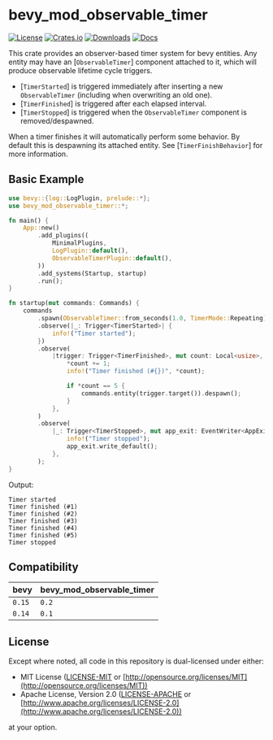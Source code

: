 # bevy_mod_observable_timer

[![License](https://img.shields.io/badge/license-MIT%2FApache-blue.svg)](https://github.com/grind086/bevy_mod_observable_timer#license)
[![Crates.io](https://img.shields.io/crates/v/bevy_mod_observable_timer.svg)](https://crates.io/crates/bevy_mod_observable_timer)
[![Downloads](https://img.shields.io/crates/d/bevy_mod_observable_timer.svg)](https://crates.io/crates/bevy_mod_observable_timer)
[![Docs](https://docs.rs/bevy_mod_observable_timer/badge.svg)](https://docs.rs/bevy_mod_observable_timer/latest/bevy_mod_observable_timer/)

This crate provides an observer-based timer system for bevy entities. Any entity may have an [`ObservableTimer`]
component attached to it, which will produce observable lifetime cycle triggers.

- [`TimerStarted`] is triggered immediately after inserting a new `ObservableTimer` (including when overwriting
  an old one).
- [`TimerFinished`] is triggered after each elapsed interval.
- [`TimerStopped`] is triggered when the `ObservableTimer` component is removed/despawned.

When a timer finishes it will automatically perform some behavior. By default this is despawning its attached entity.
See [`TimerFinishBehavior`] for more information.

## Basic Example

```rust
use bevy::{log::LogPlugin, prelude::*};
use bevy_mod_observable_timer::*;

fn main() {
    App::new()
        .add_plugins((
            MinimalPlugins,
            LogPlugin::default(),
            ObservableTimerPlugin::default(),
        ))
        .add_systems(Startup, startup)
        .run();
}

fn startup(mut commands: Commands) {
    commands
        .spawn(ObservableTimer::from_seconds(1.0, TimerMode::Repeating))
        .observe(|_: Trigger<TimerStarted>| {
            info!("Timer started");
        })
        .observe(
            |trigger: Trigger<TimerFinished>, mut count: Local<usize>, mut commands: Commands| {
                *count += 1;
                info!("Timer finished (#{})", *count);

                if *count == 5 {
                    commands.entity(trigger.target()).despawn();
                }
            },
        )
        .observe(
            |_: Trigger<TimerStopped>, mut app_exit: EventWriter<AppExit>| {
                info!("Timer stopped");
                app_exit.write_default();
            },
        );
}
```

Output:
```text
Timer started
Timer finished (#1)
Timer finished (#2)
Timer finished (#3)
Timer finished (#4)
Timer finished (#5)
Timer stopped
```

## Compatibility

| bevy   | bevy_mod_observable_timer |
| ------ | ------------------------- |
| `0.15` | `0.2`                     |
| `0.14` | `0.1`                     |

## License

Except where noted, all code in this repository is dual-licensed under either:

* MIT License ([LICENSE-MIT](LICENSE-MIT) or [http://opensource.org/licenses/MIT](http://opensource.org/licenses/MIT))
* Apache License, Version 2.0 ([LICENSE-APACHE](LICENSE-APACHE) or [http://www.apache.org/licenses/LICENSE-2.0](http://www.apache.org/licenses/LICENSE-2.0))

at your option.
